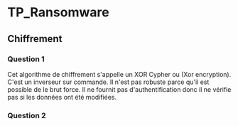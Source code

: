 # TP_Ransomware

## Chiffrement

### Question 1

Cet algorithme de chiffrement s'appelle un XOR Cypher ou (Xor encryption). C'est un inverseur sur commande. Il n'est pas robuste parce qu'il est possible de le brut force. Il ne fournit pas d'authentification donc il ne vérifie pas si les données ont été modifiées.

### Question 2

